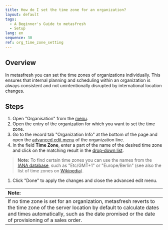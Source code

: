 ```yaml
---
title: How do I set the time zone for an organization?
layout: default
tags:
  - A Beginner's Guide to metasfresh
  - Setup
lang: en
sequence: 30
ref: org_time_zone_setting
---
```


## Overview
In metasfresh you can set the time zones of organizations individually. This ensures that internal planning and scheduling within an organization is always consistent and not unintentionally disrupted by international location changes.

## Steps
1. Open "Organisation" from the [menu](Menu).
1. Open the entry of the organization for which you want to set the time zone.
1. Go to the record tab "Organization Info" at the bottom of the page and open the [advanced edit menu](Open_AdvancedEditTab) of the organization line.
1. In the field **Time Zone**, enter a part of the name of the desired time zone and click on the matching result in the [drop-down list](Keyboard_shortcuts_reference).
 >**Note:** To find certain time zones you can use the names from the <a href="https://www.iana.org/time-zones" title="IANA Time Zone Database" target="blank">IANA database</a>, such as "Etc/GMT+1" or "Europe/Berlin" (see also the list of time zones on <a href="https://en.wikipedia.org/wiki/List_of_tz_database_time_zones" title="List of tz database time zones" target="blank">Wikipedia</a>).

1. Click "Done" to apply the changes and close the advanced edit menu.

| **Note:** |
| :--- |
| If no time zone is set for an organization, metasfresh reverts to the time zone of the server location by default to calculate dates and times automatically, such as the date promised or the date of provisioning of a sales order. |
